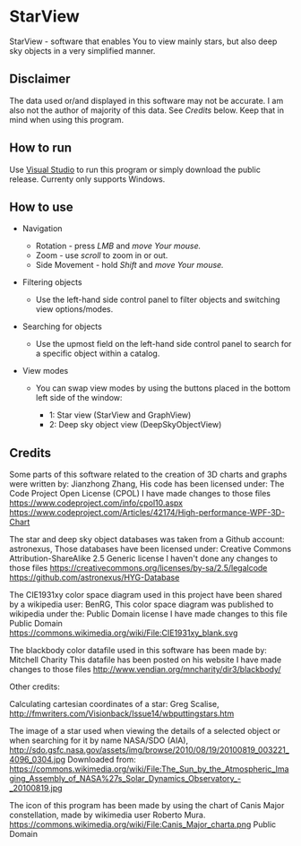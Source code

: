 # StarView

StarView - software that enables You to view mainly stars, but also deep sky objects in a very simplified manner.

## Disclaimer

The data used or/and displayed in this software may not be accurate. I am also not the author of majority of this data. See *Credits* below.
Keep that in mind when using this program.

## How to run

Use [Visual Studio](https://visualstudio.microsoft.com/vs/) to run this program or simply download the public release.
Currenty only supports Windows.

## How to use

* Navigation

  * Rotation - press *LMB* and *move Your mouse.*
  * Zoom - use *scroll* to zoom in or out.
  * Side Movement - hold *Shift* and *move Your mouse.*

* Filtering objects

  * Use the left-hand side control panel to filter objects and switching view options/modes.

* Searching for objects

  * Use the upmost field on the left-hand side control panel to search for a specific object within a catalog.

* View modes

  * You can swap view modes by using the buttons placed in the bottom left side of the window:

    * 1: Star view (StarView and GraphView)
    * 2: Deep sky object view (DeepSkyObjectView)

## Credits

Some parts of this software related to the creation of 3D charts and graphs were written by: Jianzhong Zhang,
His code has been licensed under: The Code Project Open License (CPOL)
I have made changes to those files
https://www.codeproject.com/info/cpol10.aspx
https://www.codeproject.com/Articles/42174/High-performance-WPF-3D-Chart

The star and deep sky object databases was taken from a Github account: astronexus,
Those databases have been licensed under: Creative Commons Attribution-ShareAlike 2.5 Generic license
I haven't done any changes to those files
https://creativecommons.org/licenses/by-sa/2.5/legalcode
https://github.com/astronexus/HYG-Database

The CIE1931xy color space diagram used in this project have been shared by a wikipedia user: BenRG,
This color space diagram was published to wikipedia under the: Public Domain license
I have made changes to this file
Public Domain
https://commons.wikimedia.org/wiki/File:CIE1931xy_blank.svg

The blackbody color datafile used in this software has been made by: Mitchell Charity
This datafile has been posted on his website
I have made changes to those files
http://www.vendian.org/mncharity/dir3/blackbody/


Other credits:

Calculating cartesian coordinates of a star:
Greg Scalise,
http://fmwriters.com/Visionback/Issue14/wbputtingstars.htm 

The image of a star used when viewing the details of a selected object or when searching for it by name
NASA/SDO (AIA),
http://sdo.gsfc.nasa.gov/assets/img/browse/2010/08/19/20100819_003221_4096_0304.jpg
Downloaded from:
https://commons.wikimedia.org/wiki/File:The_Sun_by_the_Atmospheric_Imaging_Assembly_of_NASA%27s_Solar_Dynamics_Observatory_-_20100819.jpg

The icon of this program has been made by using the chart of Canis Major constellation, made by wikimedia user Roberto Mura.
https://commons.wikimedia.org/wiki/File:Canis_Major_charta.png
Public Domain